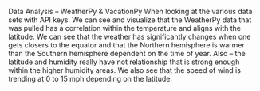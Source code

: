 Data Analysis – WeatherPy & VacationPy
When looking at the various data sets with API keys. We can see and visualize that the WeatherPy data that was pulled has a correlation within the temperature and aligns with the latitude. 
We can see that the weather has significantly changes when one gets closers to the equator and that the Northern hemisphere is warmer than the Southern hemisphere dependent on the time of year. 
Also – the latitude and humidity really have not relationship that is strong enough within the higher humidity areas. We also see that the speed of wind is trending at 0 to 15 mph depending on the latitude. 
